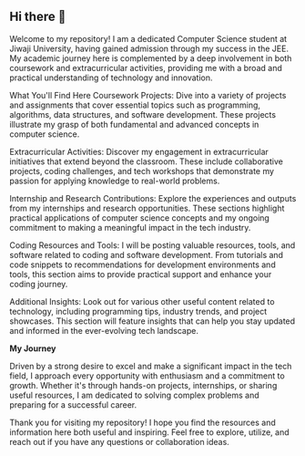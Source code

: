 ## Hi there 👋
Welcome to my repository! I am a dedicated Computer Science student at Jiwaji University, having gained admission through my success in the JEE. My academic journey here is complemented by a deep involvement in both coursework and extracurricular activities, providing me with a broad and practical understanding of technology and innovation.

What You'll Find Here
Coursework Projects: Dive into a variety of projects and assignments that cover essential topics such as programming, algorithms, data structures, and software development. These projects illustrate my grasp of both fundamental and advanced concepts in computer science.

Extracurricular Activities: Discover my engagement in extracurricular initiatives that extend beyond the classroom. These include collaborative projects, coding challenges, and tech workshops that demonstrate my passion for applying knowledge to real-world problems.

Internship and Research Contributions: Explore the experiences and outputs from my internships and research opportunities. These sections highlight practical applications of computer science concepts and my ongoing commitment to making a meaningful impact in the tech industry.

Coding Resources and Tools: I will be posting valuable resources, tools, and software related to coding and software development. From tutorials and code snippets to recommendations for development environments and tools, this section aims to provide practical support and enhance your coding journey.

Additional Insights: Look out for various other useful content related to technology, including programming tips, industry trends, and project showcases. This section will feature insights that can help you stay updated and informed in the ever-evolving tech landscape.

**My Journey**

Driven by a strong desire to excel and make a significant impact in the tech field, I approach every opportunity with enthusiasm and a commitment to growth. Whether it's through hands-on projects, internships, or sharing useful resources, I am dedicated to solving complex problems and preparing for a successful career.

Thank you for visiting my repository! I hope you find the resources and information here both useful and inspiring. Feel free to explore, utilize, and reach out if you have any questions or collaboration ideas.
